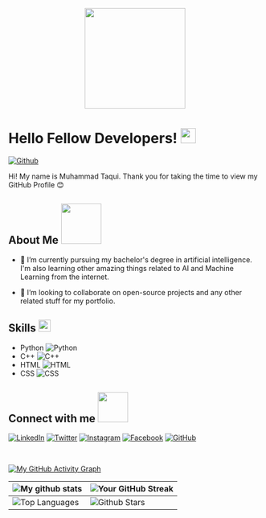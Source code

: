 <p align="center">
    <img width="200" src="https://github.com/itaqiz.png">
</p>

<h1> Hello Fellow Developers! <img src="https://raw.githubusercontent.com/MartinHeinz/MartinHeinz/master/wave.gif" width="30px"> </h1>

[![Github](https://img.shields.io/github/followers/itaqiz?label=Follow&style=social)](https://github.com/itaqiz)

<div size='16px'> Hi! My name is Muhammad Taqui. Thank you for taking the time to view my GitHub Profile 😊 
</div>

## About Me <img src="https://media0.giphy.com/media/KDDpcKigbfFpnejZs6/giphy.gif?cid=ecf05e47oy6f4zjs8g1qoiystc56cu7r9tb8a1fe76e05oty&rid=giphy.gif" width="80px">

- 🔭 I’m currently pursuing my bachelor's degree in artificial intelligence. I'm also learning other amazing things related to AI and Machine Learning from the internet.
  
- 👯 I’m looking to collaborate on open-source projects and any other related stuff for my portfolio.

## Skills <img src="https://media2.giphy.com/media/QssGEmpkyEOhBCb7e1/giphy.gif?cid=ecf05e47a0n3gi1bfqntqmob8g9aid1oyj2wr3ds3mg700bl&rid=giphy.gif" width="24px">
- Python ![Python](https://raw.githubusercontent.com/itaqiz/itaqiz/main/images/python_logo.png)
- C++ ![C++](https://raw.githubusercontent.com/itaqiz/itaqiz/main/images/cpp_logo.png)
- HTML ![HTML](https://raw.githubusercontent.com/itaqiz/itaqiz/main/images/html_logo.png)
- CSS ![CSS](https://raw.githubusercontent.com/itaqiz/itaqiz/main/images/css_logo.png)


## Connect with me <img src='https://raw.githubusercontent.com/ShahriarShafin/ShahriarShafin/main/Assets/handshake.gif' width="60px">
[![LinkedIn](https://raw.githubusercontent.com/rahulbanerjee26/githubAboutMeGenerator/main/icons/linked-in-alt.svg)](https://www.linkedin.com/in/itaqiz/)
[![Twitter](https://raw.githubusercontent.com/rahulbanerjee26/githubAboutMeGenerator/main/icons/twitter.svg)](https://twitter.com/iTaqiZ)
[![Instagram](https://raw.githubusercontent.com/rahulbanerjee26/githubAboutMeGenerator/main/icons/instagram.svg)](https://www.instagram.com/iTaqiZ/)
[![Facebook](https://raw.githubusercontent.com/rahulbanerjee26/githubAboutMeGenerator/main/icons/facebook.svg)](https://www.facebook.com/iTaqiZ)
[![GitHub](https://raw.githubusercontent.com/rahulbanerjee26/githubAboutMeGenerator/main/icons/github.svg)](https://www.github.com/itaqiz)

<br>

[![My GitHub Activity Graph](https://activity-graph.herokuapp.com/graph?username=itaqiz&theme=tokyonight)](https://git.io/praveenscience)

| ![My github stats](https://github-readme-stats.vercel.app/api?username=itaqiz&show_icons=true&theme=tokyonight) | ![Your GitHub Streak](https://github-readme-streak-stats.herokuapp.com/?user=itaqiz&theme=tokyonight) |
| --- | --- |
| ![Top Languages](https://github-readme-stats.vercel.app/api/top-langs/?username=itaqiz&theme=tokyonight) | ![Github Stars](https://github-readme-stats.vercel.app/api?username=itaqiz&show_icons=true&locale=en&count_private=true&hide_rank=true&custom_title=My%20GitHub%20Stats&disable_animations=true&theme=tokyonight) |
